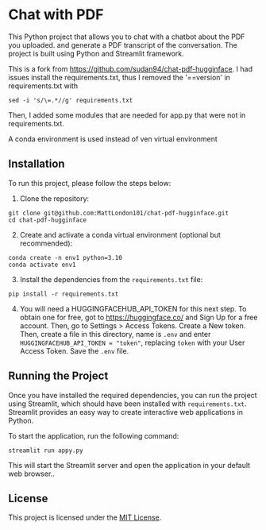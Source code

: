 # Chat with PDF

This Python project that allows you to chat with a chatbot about the PDF you uploaded. and generate a PDF transcript of the conversation. The project is built using Python and Streamlit framework.


This is a fork from https://github.com/sudan94/chat-pdf-hugginface. I had issues install the requirements.txt, thus I removed the '==version' in requirements.txt with 
```shell
sed -i 's/\=.*//g' requirements.txt
```
Then, I added some modules that are needed for app.py that were not in requirements.txt.  

A conda environment is used instead of ven virtual environment

## Installation

To run this project, please follow the steps below:

1. Clone the repository:

```shell
git clone git@github.com:MattLondon101/chat-pdf-hugginface.git
cd chat-pdf-hugginface
```

2. Create and activate a conda virtual environment (optional but recommended):

```shell
conda create -n env1 python=3.10
conda activate env1
```

3. Install the dependencies from the `requirements.txt` file:

```shell
pip install -r requirements.txt
```

4. You will need a HUGGINGFACEHUB_API_TOKEN for this next step. To obtain one for free, got to https://huggingface.co/ and Sign Up for a free account. Then, go to Settings > Access Tokens. Create a New token. Then, create a file in this directory, name is `.env` and enter `HUGGINGFACEHUB_API_TOKEN = "token"`,  replacing `token` with your User Access Token. Save the `.env` file.

## Running the Project

Once you have installed the required dependencies, you can run the project using Streamlit, which should have been installed with `requirements.txt`. Streamlit provides an easy way to create interactive web applications in Python.

To start the application, run the following command:

```shell
streamlit run appy.py
```

This will start the Streamlit server and open the application in your default web browser..

## License

This project is licensed under the [MIT License](LICENSE).


